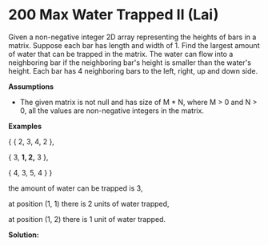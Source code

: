 # 200 Max Water Trapped II (Lai)

Given a non-negative integer 2D array representing the heights of bars in a matrix. Suppose each bar has length and width of 1. Find the largest amount of water that can be trapped in the matrix. The water can flow into a neighboring bar if the neighboring bar's height is smaller than the water's height. Each bar has 4 neighboring bars to the left, right, up and down side.

**Assumptions**

- The given matrix is not null and has size of M * N, where M > 0 and N > 0, all the values are non-negative integers in the matrix.

**Examples**

{ { 2, 3, 4, 2 },

 { 3, **1, 2,** 3 },

 { 4, 3, 5, 4 } }

the amount of water can be trapped is 3, 

at position (1, 1) there is 2 units of water trapped,

at position (1, 2) there is 1 unit of water trapped.

 

**Solution:**

```java
```

